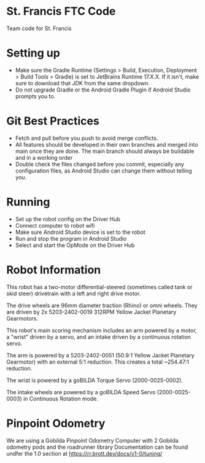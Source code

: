 # St. Francis FTC Code

Team code for St. Francis

# Setting up

-   Make sure the Gradle Runtime (Settings > Build, Execution, Deployment >
    Build Tools > Gradle) is set to JetBrains Runtime 17.X.X. If it isn't, make
    sure to download that JDK from the same dropdown.
-   Do not upgrade Gradle or the Android Gradle Plugin if Android Studio prompts
    you to.

# Git Best Practices

-   Fetch and pull before you push to avoid merge conflicts.
-   All features should be developed in their own branches and merged into main
    once they are done. The main branch should always be buildable and in a
    working order
-   Double check the files changed before you commit, especially any
    configuration files, as Android Studio can change them without telling you.

# Running

-   Set up the robot config on the Driver Hub
-   Connect computer to robot wifi
-   Make sure Android Studio device is set to the robot
-   Run and stop the program in Android Studio
-   Select and start the OpMode on the Driver Hub

# Robot Information

This robot has a two-motor differential-steered (sometimes called tank or skid steer) drivetrain
with a left and right drive motor.

The drive wheels are 96mm diameter traction (Rhino) or omni wheels.
They are driven by 2x 5203-2402-0019 312RPM Yellow Jacket Planetary Gearmotors.

This robot's main scoring mechanism includes an arm powered by a motor, a "wrist" driven
by a servo, and an intake driven by a continuous rotation servo.

The arm is powered by a 5203-2402-0051 (50.9:1 Yellow Jacket Planetary Gearmotor) with an
external 5:1 reduction. This creates a total ~254.47:1 reduction.

The wrist is powered by a goBILDA Torque Servo (2000-0025-0002).

The intake wheels are powered by a goBILDA Speed Servo (2000-0025-0003) in Continuous Rotation mode.


# Pinpoint Odometry 
We are using a Gobilda Pinpoint Odometry Computer with 2 Gobilda odometry pods and the roadrunner library 
Documentation can be found undfer the 1.0 section at https://rr.brott.dev/docs/v1-0/tuning/
